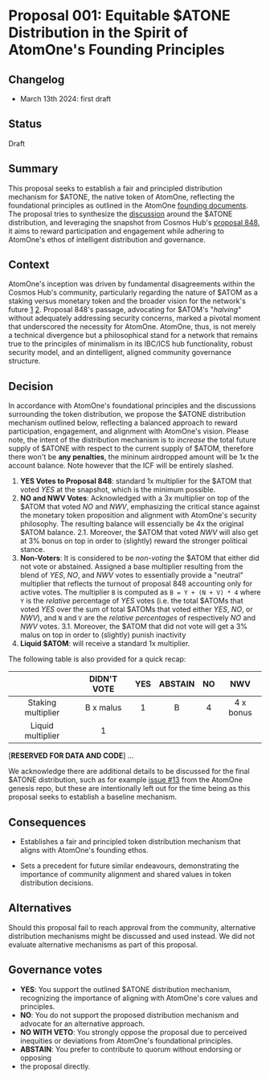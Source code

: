 # Proposal 001: Equitable $ATONE Distribution in the Spirit of AtomOne's Founding Principles

## Changelog

* March 13th 2024: first draft

## Status

Draft

## Summary

This proposal seeks to establish a fair and principled distribution mechanism for
$ATONE, the native token of  AtomOne, reflecting the foundational principles as
outlined in the AtomOne [founding documents](https://github.com/atomone-hub/genesis).
The proposal tries to synthesize the [discussion](https://github.com/atomone-hub/genesis/issues/12)
around the $ATONE distribution, and leveraging the snapshot from Cosmos Hub's
[proposal 848](https://www.mintscan.io/cosmos/proposals/848), it aims to reward
participation and engagement while adhering to AtomOne's ethos of intelligent
distribution and governance.

## Context

AtomOne's inception was driven by fundamental disagreements within the Cosmos
Hub's community, particularly regarding the nature of $ATOM as a staking versus
monetary token and the broader vision for the network's future
[1](https://github.com/atomone-hub/genesis/blob/main/README.md)
[2](https://github.com/atomone-hub/genesis/blob/main/STAKING_VS_MONEY.md).
Proposal 848's passage, advocating for $ATOM's "*halving*" without adequately
addressing security concerns, marked a pivotal moment that underscored the
necessity for AtomOne. AtomOne, thus, is not merely a technical divergence but
a philosophical stand for a network that remains true to the principles of
minimalism in its IBC/ICS hub functionality, robust security model, and an
 dintelligent, aligned community governance structure.

## Decision

In accordance with AtomOne's foundational principles and the discussions
surrounding the token distribution, we propose the $ATONE distribution mechanism
outlined below, reflecting a balanced approach to reward participation,
engagement, and alignment with AtomOne's vision. Please note, the intent of the
distribution mechanism is to *increase* the total future supply of $ATONE with
respect to the current supply of $ATOM, therefore there won't be
**any penalties**, the mininum airdropped amount will be 1x the account balance.
Note however that the ICF will be entirely slashed.

1. **YES Votes to Proposal 848**: standard 1x multiplier for the $ATOM that
   voted *YES* at the snapshot, which is the minimum possible.
2. **NO and NWV Votes**: Acknowledged with a 3x multiplier on top of the $ATOM
   that voted *NO* and *NWV*, emphasizing the critical stance against the monetary
   token proposition and alignment with AtomOne's security philosophy. The
   resulting balance will essencially be 4x the original $ATOM balance.
2.1. Moreover, the $ATOM that voted *NWV* will also get at 3% bonus on top in
order to (slightly) reward the stronger political stance.
3. **Non-Voters**: It is considered to be *non-voting* the $ATOM that either did
   not vote or abstained. Assigned a base multiplier resulting from the blend of
   *YES*, *NO*, and *NWV* votes to essentially provide a "neutral" multiplier
   that reflects the turnout of proposal 848 accounting only for active votes.
   The multiplier `B` is computed as `B = Y + (N + V) * 4` where `Y` is the
   *relative* percentage of *YES* votes (i.e. the total $ATOMs that voted *YES*
   over the sum of total $ATOMs that voted either *YES*, *NO*, or *NWV*), and
   `N` and `V` are the *relative percentages* of respectively *NO* and *NWV* votes.
3.1. Moreover, the $ATOM that did not vote will get a 3% malus on top in order to
(slightly) punish inactivity
4. **Liquid $ATOM**: will receive a standard 1x multiplier.

The following table is also provided for a quick recap:

|                    |  DIDN'T VOTE  | YES | ABSTAIN | NO |    NWV    |
|:------------------:|:-------------:|:---:|:-------:|:--:|:---------:|
| Staking multiplier | B x malus |  1  |  B  |  4 | 4 x bonus |
| Liquid multiplier  |                     1                          |

[**RESERVED FOR DATA AND CODE**]
...

We acknowledge there are additional details to be discussed for the final $ATONE
distribution, such as for example [issue #13](https://github.com/atomone-hub/genesis/issues/13)
from the AtomOne genesis repo, but these are intentionally left out for the time
being as this proposal seeks to establish a baseline mechanism.

## Consequences

* Establishes a fair and principled token distribution mechanism that aligns with
  AtomOne's founding ethos.

* Sets a precedent for future similar endeavours, demonstrating the importance 
  of community alignment and shared values in token distribution decisions.

## Alternatives

Should this proposal fail to reach approval from the community, alternative
distribution mechanisms might be discussed and used instead. We did not evaluate
alternative mechanisms as part of this proposal.

## Governance votes

* **YES**: You support the outlined $ATONE distribution mechanism, recognizing
           the importance of aligning with AtomOne's core values and principles.
* **NO**: You do not support the proposed distribution mechanism and advocate for
          an alternative approach.
* **NO WITH VETO**: You strongly oppose the proposal due to perceived inequities
                    or deviations from AtomOne's foundational principles.
* **ABSTAIN**: You prefer to contribute to quorum without endorsing or opposing
* the proposal directly.

